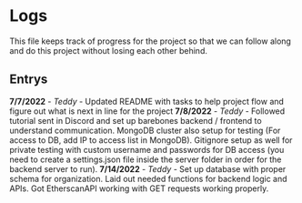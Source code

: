# Logs 

This file keeps track of progress for the project so that we can follow along and do this project without losing each other behind.

## Entrys

**7/7/2022** - *Teddy* - Updated README with tasks to help project flow and figure out what is next in line for the project
**7/8/2022** - *Teddy* - Followed tutorial sent in Discord and set up barebones backend / frontend to understand communication. MongoDB cluster also setup for testing (For access to DB, add IP to access list in MongoDB). Gitignore setup as well for private testing with custom username and passwords for DB access (you need to create a settings.json file inside the server folder in order for the backend server to run).
**7/14/2022** - *Teddy* - Set up database with proper schema for organization. Laid out needed functions for backend logic and APIs. Got EtherscanAPI working with GET requests working properly.